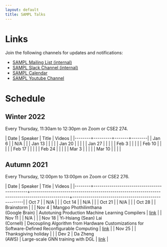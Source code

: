 ```yaml
---
layout: default
title: SAMPL Talks
---
```


# Links

Join the following channels for updates and notifications:

- [SAMPL Mailing List (internal)](https://mailman.cs.washington.edu/mailman/admin/sampl)
- [SAMPL Slack Channel (internal)](https://uw-cse.slack.com/archives/C9DE9ES9Z)
- [SAMPL Calendar](https://calendar.google.com/calendar/embed?src=cs.washington.edu_ek1s98h0oj1b4b49m2t69f5peo%40group.calendar.google.com&ctz=America%2FLos_Angeles)
- [SAMPL Youtube Channel](https://www.youtube.com/channel/UCYZ98EiUAI-KkBSyuml155Q)


# Schedule

## Winter 2022

Every Thursday, 11:30am to 12:30pm on Zoom or CSE2 274.

| Date   | Speaker | Title | Videos |
|--------+---------+-------+--------|
| Jan 6  |         | N/A   |        |
| Jan 13 |         |       |        |
| Jan 20 |         |       |        |
| Jan 27 |         |       |        |
| Feb 3  |         |       |        |
| Feb 10 |         |       |        |
| Feb 17 |         |       |        |
| Feb 24 |         |       |        |
| Mar 3  |         |       |        |
| Mar 10 |         |       |        |

## Autumn 2021

Every Thursday, 12:00pm to 13:00pm on Zoom or CSE2 276. 

| Date   | Speaker                                     | Title                                                                                           | Videos                                              |
|--------+---------------------------------------------+-------------------------------------------------------------------------------------------------+-----------------------------------------------------|
| Oct 7  |                                             | N/A                                                                                             |                                                     |
| Oct 14 |                                             | N/A                                                                                             |                                                     |
| Oct 21 |                                             | N/A                                                                                             |                                                     |
| Oct 28 |                                             | Brainstorm                                                                                      |                                                     |
| Nov 4  | Mangpo Phothilimthana <br /> (Google Brain) | Autotuning Production Machine Learning Compilers                                                | [link](https://www.youtube.com/watch?v=esD_zvAf49I) |
| Nov 11 |                                             | N/A                                                                                             |                                                     |
| Nov 18 | Yi-Hsiang (Sean) Lai <br /> (Cornell)       | Decoupling Algorithm from Hardware Customizations for Software-Defined Reconfigurable Computing | [link](https://www.youtube.com/watch?v=6F7cQN5pmbs) |
| Nov 25 |                                             | Thanksgiving holiday                                                                            |                                                     |
| Dev 2  | Da Zheng <br /> (AWS)                       | Large-scale GNN training with DGL                                                               | [link](https://www.youtube.com/watch?v=4AhrQcoIZJ0) |
